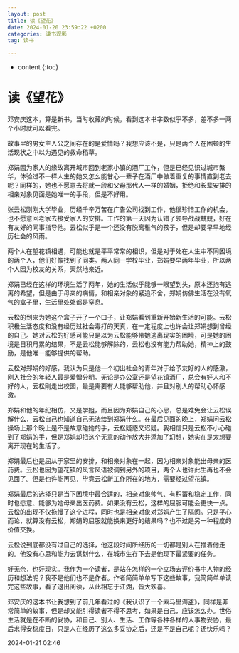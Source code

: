 ```yaml
---
layout: post
title: 读《望花》
date: 2024-01-20 23:59:22 +0200
categories: 读书观影
tag: 读书

---
```


* content
{:toc}


# 读《望花》

邓安庆这本，算是新书，当时收藏的时候，看到这本书字数似乎不多，差不多一两个小时就可以看完。

故事里的男女主人公之间存在的是爱情吗？我想应该不是，只是两个人在困顿的生活现状之中以为遇见的救命稻草。

郑娟因为家人的缘故离开城市回到老家小镇的酒厂工作，但是已经见识过城市繁华，体验过不一样人生的她又怎么能甘心一辈子在酒厂中做着重复的事情直到老去呢？同样的，她也不愿意去将就一段和父母那代人一样的婚姻，拒绝和长辈安排的相亲对象见面是她唯一的手段，但是不好用。

张云松刚刚大学毕业，历经千辛万苦在广告公司找到工作，他很珍惜工作的机会，也不愿意回老家去接受家人的安排。工作的第一天因为认错了领导战战兢兢，好在有友好的同事指导他。云松似乎是一个还没有脱离稚气的孩子，但是却要早早地经历社会的风雨。

两个人在望花镇相遇，可能也就是平平常常的相识，但是对于处在人生中不同困境的两个人，他们好像找到了同类。两人同一学校毕业，郑娟要早两年毕业，所以两个人因为校友的关系，天然地亲近。

郑娟已经在这样的环境生活了两年，她的生活似乎能够一眼望到头，原本还抱有逃离的希望，但是由于母亲的病情，和相亲对象的紧追不舍，郑娟仿佛生活在没有氧气的盒子里，生活里处处都是窒息。

云松的到来为她这个盒子开了一个口子，让郑娟看到重新开始新生活的可能。云松积极生活态度和没有经历过社会毒打的天真，在一定程度上也许会让郑娟想到曾经的自己。她对云松的好感可能只是以为云松能够带她逃离现实的困境，可是她的困境是日积月累的结果，不是云松能够解除的，云松也没有能力帮助她，精神上的鼓励，是他唯一能够提供的帮助。

云松对郑娟的好感，我认为只是他一个初出社会的青年对于给予友好的人的感激，刚入社会的年轻人最是爱憎分明。无论是办公室还是望花镇酒厂，总会有好人和不好的人，云松刚走出校园，最是需要有人能够帮助他，并且对别人的帮助心怀感激。

郑娟和他的年纪相仿，又是学姐，而且因为郑娟自己的心思，总是难免会让云松误解什么，云松自己也知道自己无法给到郑娟什么。在最后见面的晚上，郑娟问云松操场上那个晚上是不是故意碰她的手，云松疑惑又迟疑。我相信只是云松不小心碰到了郑娟的手，但是郑娟却把这个无意的动作放大并添加了幻想，她实在是太想要离开现在的生活了。

郑娟最后也是屈从于家里的安排，和相亲对象在一起，因为相亲对象能出母亲的医药费。云松也因为望花镇的风言风语被调到另外的项目，两个人也许此生再也不会见面了。但是也许能再见，毕竟云松新工作所在的地方，需要经过望花镇。

郑娟最后的选择只是当下困境中最合适的，相亲对象帅气、有积蓄和稳定工作，同时也愿意、能够为她母亲出医药费。如果没有云松，这样的屈服可能会更快一点。云松的出现不仅拖慢了这个进程，同时也是相亲对象对郑娟产生了隔阂。只是平心而论，就算没有云松，郑娟的屈服就能换来更好的结果吗？也不过是另一种程度的价值交换。

云松说到底都没有过自己的选择，他这段时间所经历的一切都是别人在推着他走的。他没有心思和能力去谋划什么，在城市生存下去是他现下最紧要的任务。

好无奈，也好现实。我作为一个读者，是站在怎样的一个立场去评价书中人物的经历和想法呢？我不是他们也不是作者。作者简简单单写下这些故事，我简简单单读完这些故事，看了退出阅读，从此相忘于江湖，皆大欢喜。

邓安庆的这本书让我想到了前几年看过的《我认识了一个索马里海盗》，同样是非常简单的故事，但是却又能引得读者不得不思考，如果是自己，应该怎么办。世俗生活就是在不断的妥协，和自己、别人、生活、工作等各种各样的人事物妥协，最后求得安稳度日，只是人在经历了这么多妥协之后，还是不是自己呢？还快乐吗？

2024-01-21 02:46